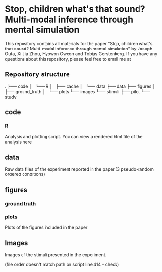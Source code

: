 # Stop, children what's that sound? Multi-modal inference through mental simulation
This repository contains all materials for the paper "Stop, children what's that sound? Multi-modal inference through mental simulation" by Joseph Outa, Xi Jia Zhou, Hyowon Gweon and Tobias Gerstenberg. If you have any questions about this repository, please feel free to email me at 

## Repository structure

.
├── code
│   └── R
│       ├── cache
│       └── data
├── data
├── figures
│   ├── ground_truth
│   └── plots
└── images
    └── stimuli
        ├── pilot
        └── study


## code

### R

Analysis and plotting script. You can view a rendered html file of the analysis here

## data

Raw data files of the experiment reported in the paper (3 pseudo-random ordered conditions)

## figures

### ground truth

### plots

Plots of the figures included in the paper

## Images

Images of the stimuli presented in the experiment.

(file order doesn't match path on script line 414 - check)




